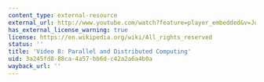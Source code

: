 ```yaml
---
content_type: external-resource
external_url: http://www.youtube.com/watch?feature=player_embedded&v=JoRn4ryMclc
has_external_license_warning: true
license: https://en.wikipedia.org/wiki/All_rights_reserved
status: ''
title: 'Video 8: Parallel and Distributed Computing'
uid: 3a245fd8-88ca-4a57-bb6d-c42a2a6a4b0a
wayback_url: ''
---
```

